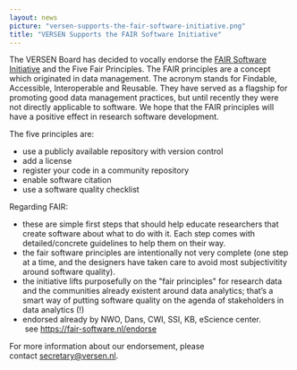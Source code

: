 ```yaml
---
layout: news
picture: "versen-supports-the-fair-software-initiative.png"
title: "VERSEN Supports the FAIR Software Initiative"
---
```


<p>The VERSEN Board has decided to vocally endorse the <a href="https://fair-software.nl/about">FAIR Software Initiative</a> and the Five Fair Principles.&nbsp;The FAIR principles are a concept which originated in data management. The acronym stands for Findable, Accessible, Interoperable and Reusable. They have served as a flagship for promoting good data management practices, but until recently they were not directly applicable to software. We hope that the FAIR principles will have a positive effect in research software development.</p>

<p>The five principles are:</p>

<ul>
	<li>use a publicly available repository with version control</li>
	<li>add a license</li>
	<li>register your code in a community repository</li>
	<li>enable software citation</li>
	<li>use a software quality checklist</li>
</ul>

<p>Regarding FAIR:</p>

<ul>
	<li>these are simple first steps that should help educate researchers that create software about what to do with it. Each step comes with detailed/concrete guidelines to help them on their way.</li>
	<li>the fair software principles are intentionally not very complete (one step at a time, and the designers have taken care to avoid most subjectivitity around software quality).</li>
	<li>the initiative lifts purposefully on the &quot;fair principles&quot; for research data and the communities already existent around data analytics; that&rsquo;s a smart way of putting software quality on the agenda of stakeholders in data analytics (!)</li>
	<li>endorsed already by NWO, Dans, CWI, SSI, KB, eScience center. &nbsp;see&nbsp;<a href="https://fair-software.nl/endorse">https://fair-software.nl/endorse</a></li>
</ul>

<p>For more information about our endorsement, please contact&nbsp;<a href="mailto:secretary@versen.nl?subject=Regarding%20endorsement%20of%20FAIR">secretary@versen.nl</a>.</p>

		